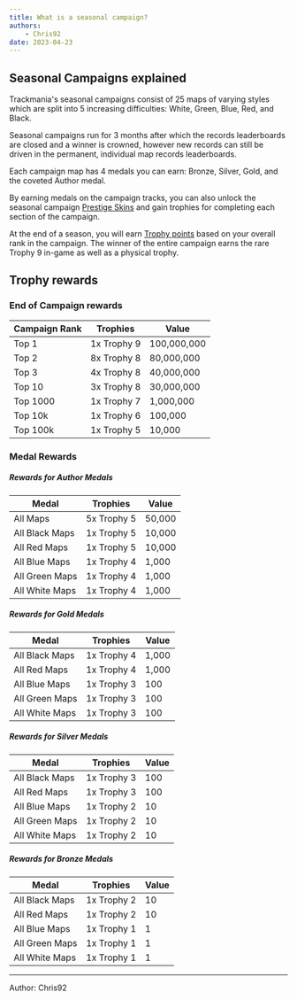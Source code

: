 ```yaml
---
title: What is a seasonal campaign?
authors:
    - Chris92
date: 2023-04-23
---
```


## Seasonal Campaigns explained
Trackmania's seasonal campaigns consist of 25 maps of varying styles which are split into 5 increasing difficulties: White, Green, Blue, Red, and Black.

Seasonal campaigns run for 3 months after which the records leaderboards are closed and a winner is crowned, however new records can still be driven in the permanent, individual map records leaderboards.

Each campaign map has 4 medals you can earn: Bronze, Silver, Gold, and the coveted Author medal.

By earning medals on the campaign tracks, you can also unlock the seasonal campaign [Prestige Skins](/prestige-skins) and gain trophies for completing each section of the campaign.

At the end of a season, you will earn [Trophy points](/trophy-points) based on your overall rank in the campaign. The winner of the entire campaign earns the rare Trophy 9 in-game as well as a physical trophy.

## Trophy rewards

### End of Campaign rewards

| Campaign Rank | Trophies | Value |
|---------------|----------|-------|
| Top 1 | 1x Trophy 9 | 100,000,000 |
| Top 2 | 8x Trophy 8 | 80,000,000 |
| Top 3 | 4x Trophy 8 | 40,000,000 |
| Top 10 | 3x Trophy 8 | 30,000,000 |
| Top 1000 | 1x Trophy 7 | 1,000,000 |
| Top 10k | 1x Trophy 6 | 100,000 |
| Top 100k | 1x Trophy 5 | 10,000 |

### Medal Rewards
##### Rewards for Author Medals
| Medal | Trophies | Value |
|-------|----------|-------|
| All Maps| 5x Trophy 5 | 50,000 |
| All Black Maps | 1x Trophy 5 | 10,000 |
| All Red Maps | 1x Trophy 5 | 10,000 |
| All Blue Maps | 1x Trophy 4 | 1,000 |
| All Green Maps | 1x Trophy 4 | 1,000 |
| All White Maps | 1x Trophy 4 | 1,000 |

##### Rewards for Gold Medals
| Medal | Trophies | Value |
|-------|----------|-------|
| All Black Maps | 1x Trophy 4 | 1,000 |
| All Red Maps | 1x Trophy 4 | 1,000 |
| All Blue Maps | 1x Trophy 3 | 100 |
| All Green Maps | 1x Trophy 3 | 100 |
| All White Maps | 1x Trophy 3 | 100 |

##### Rewards for Silver Medals
| Medal | Trophies | Value |
|-------|----------|-------|
| All Black Maps | 1x Trophy 3 | 100 |
| All Red Maps | 1x Trophy 3 | 100 |
| All Blue Maps | 1x Trophy 2 | 10 |
| All Green Maps | 1x Trophy 2 | 10 |
| All White Maps | 1x Trophy 2 | 10 |

##### Rewards for Bronze Medals
| Medal | Trophies | Value |
|-------|----------|-------|
| All Black Maps | 1x Trophy 2 | 10 |
| All Red Maps | 1x Trophy 2 | 10 |
| All Blue Maps | 1x Trophy 1 | 1 |
| All Green Maps | 1x Trophy 1 | 1 |
| All White Maps| 1x Trophy 1 | 1 |

<hr>
Author: Chris92